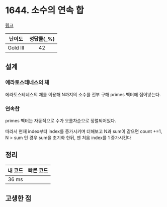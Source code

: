 # 1644. 소수의 연속 합

[링크](https://www.acmicpc.net/problem/1644)

|  난이도  | 정답률(\_%) |
| :------: | :---------: |
| Gold III |     42      |

## 설계

### 에라토스테네스의 체

에라토스테네스의 체를 이용해 N까지의 소수를 전부 구해 primes 벡터에 집어넣는다.

### 연속합

primes 벡터는 자동적으로 수가 오름차순으로 정렬되어있다.

따라서 현재 index부터 index를 증가시키며 더해보고 N과 sum이 같으면 count +=1, N > sum 인 경우 sum을 초기화 한뒤, 맨 처음 index를 1 증가시킨다

## 정리

| 내 코드 | 빠른 코드 |
| :-----: | :-------: |
|  36 ms  |           |

## 고생한 점
